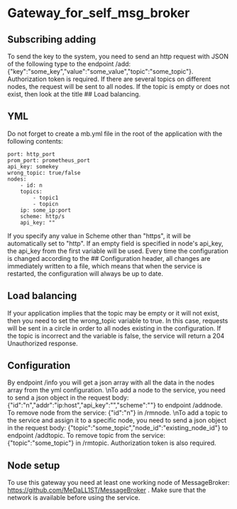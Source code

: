 # Gateway_for_self_msg_broker


## Subscribing adding

To send the key to the system, you need to send an http request with JSON of the following type to the endpoint /add: {"key":"some_key","value":"some_value","topic":"some_topic"}. Authorization token is required. If there are several topics on different nodes, the request will be sent to all nodes. If the topic is empty or does not exist, then look at the title ## Load balancing.

## YML

Do not forget to create a mb.yml file in the root of the application with the following contents:

    port: http_port
    prom_port: prometheus_port
    api_key: somekey
    wrong_topic: true/false
    nodes:
        - id: n
        topics:
            - topic1
            - topicn
        ip: some_ip:port
        scheme: http/s
        api_key: ""

If you specify any value in Scheme other than "https", it will be automatically set to "http". If an empty field is specified in node's api_key, the api_key from the first variable will be used. Every time the configuration is changed according to the ## Configuration header, all changes are immediately written to a file, which means that when the service is restarted, the configuration will always be up to date.

## Load balancing

If your application implies that the topic may be empty or it will not exist, then you need to set the wrong_topic variable to true. In this case, requests will be sent in a circle in order to all nodes existing in the configuration. If the topic is incorrect and the variable is false, the service will return a 204 Unauthorized response.

## Configuration

By endpoint /info you will get a json array with all the data in the nodes array from the yml configuration. \nTo add a node to the service, you need to send a json object in the request body: {"id":"n","addr":"ip:host","api_key":"","scheme":""} to endpoint /addnode. To remove node from the service: {"id":"n"} in /rmnode. \nTo add a topic to the service and assign it to a specific node, you need to send a json object in the request body: {"topic":"some_topic","node_id":"existing_node_id"} to endpoint /addtopic. To remove topic from the service: {"topic":"some_topic"} in /rmtopic.
Authorization token is also required.

## Node setup

To use this gateway you need at least one working node of MessageBroker: https://github.com/MeDaLL1ST/MessageBroker . Make sure that the network is available before using the service.
